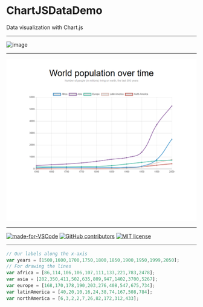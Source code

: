 # ChartJSDataDemo
Data visualization with Chart.js
***
![image](https://user-images.githubusercontent.com/19554935/48810312-a2120500-ecf6-11e8-8ef0-e949596754f9.png)
***
![Alt Text](https://github.com/ofuen/ChartJSDataDemo/blob/master/screenshot/2018-11-20_18-51-23.gif)
***
[![made-for-VSCode](https://img.shields.io/badge/Made%20for-VSCode-1f425f.svg)](https://code.visualstudio.com/)
[![GitHub contributors](https://img.shields.io/github/contributors/Naereen/StrapDown.js.svg)](https://github.com/ofuen/ChartJSDataDemo/graphs/contributors)
[![MIT license](https://img.shields.io/badge/License-MIT-blue.svg)](https://lbesson.mit-license.org/)
***
```javascript
// Our labels along the x-axis
var years = [1500,1600,1700,1750,1800,1850,1900,1950,1999,2050];
// For drawing the lines
var africa = [86,114,106,106,107,111,133,221,783,2478];
var asia = [282,350,411,502,635,809,947,1402,3700,5267];
var europe = [168,170,178,190,203,276,408,547,675,734];
var latinAmerica = [40,20,10,16,24,38,74,167,508,784];
var northAmerica = [6,3,2,2,7,26,82,172,312,433];
```
